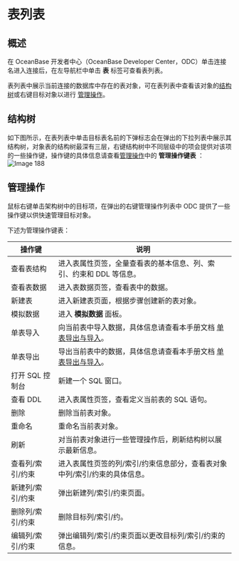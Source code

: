 表列表 
========================



概述 
-----------------------

在 OceanBase 开发者中心（OceanBase Developer Center，ODC）单击连接名进入连接后，在左导航栏中单击 **表** 标签可查看表列表。

表列表中展示当前连接的数据库中存在的表对象，可在表列表中查看该对象的[结构树](#wu5Tr)或右键目标对象以进行 [管理操作](#SQfdR)。

结构树 
------------

如下图所示，在表列表中单击目标表名前的下弹标志会在弹出的下拉列表中展示其结构树，对象表的结构树最深有三层，右键结构树中不同层级中的项会提供对该项的一些操作键，操作键的具体信息请查看[管理操作](#SQfdR)中的 **管理操作键表** ：![Image 188](https://help-static-aliyun-doc.aliyuncs.com/assets/img/zh-CN/0480176361/p241374.png)

管理操作 
-------------

鼠标右键单击架构树中的目标项，在弹出的右键管理操作列表中 ODC 提供了一些操作键以供快速管理目标对象。

下述为管理操作键表：


|    操作键     |                                       说明                                       |
|------------|--------------------------------------------------------------------------------|
| 查看表结构      | 进入表属性页签，全量查看表的基本信息、列、索引、约束和 DDL 等信息。                                           |
| 查看表数据      | 进入表数据页签，查看表中的数据。                                                               |
| 新建表        | 进入新建表页面，根据步骤创建新的表对象。                                                           |
| 模拟数据       | 进入 **模拟数据** 面板。                                                                |
| 单表导入       | 向当前表中导入数据，具体信息请查看本手册文档 [单表导出与导入](../../../5.web-odc-user-guide/6.web-odc-use-tools/1.web-odc-data-export-and-import/4.web-odc-single-table-export-and-import.md)。 |
| 单表导出       | 导出当前表中的数据，具体信息请查看本手册文档 [单表导出与导入](../../../5.web-odc-user-guide/6.web-odc-use-tools/1.web-odc-data-export-and-import/4.web-odc-single-table-export-and-import.md)。 |
| 打开 SQL 控制台 | 新建一个 SQL 窗口。                                                                   |
| 查看 DDL     | 进入表属性页签，查看定义当前表的 SQL 语句。                                                       |
| 删除         | 删除当前表对象。                                                                       |
| 重命名        | 重命名当前表对象。                                                                      |
| 刷新         | 对当前表对象进行一些管理操作后，刷新结构树以展示最新信息。                                                  |
| 查看列/索引/约束  | 进入表属性页签的列/索引/约束信息部分，查看表对象中列/索引/约束的具体信息。                                        |
| 新建列/索引/约束  | 弹出新建列/索引/约束页面。                                                                 |
| 删除列/索引/约束  | 删除目标列/索引/约。                                                                    |
| 编辑列/索引/约束  | 弹出编辑列/索引/约束页面以更改目标列/索引/约束的信息。                                                  |


